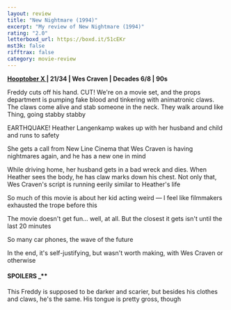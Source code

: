 ```yaml
---
layout: review
title: "New Nightmare (1994)"
excerpt: "My review of New Nightmare (1994)"
rating: "2.0"
letterboxd_url: https://boxd.it/51cEKr
mst3k: false
rifftrax: false
category: movie-review
---
```


<b><a href="https://boxd.it/pmi12" title="Hooptober X ">Hooptober X </a>| 21/34 | Wes Craven | Decades 6/8 | 90s</b>

Freddy cuts off his hand. CUT! We're on a movie set, and the props department is pumping fake blood and tinkering with animatronic claws. The claws come alive and stab someone in the neck. They walk around like Thing, going stabby stabby

EARTHQUAKE! Heather Langenkamp wakes up with her husband and child and runs to safety

She gets a call from New Line Cinema that Wes Craven is having nightmares again, and he has a new one in mind

While driving home, her husband gets in a bad wreck and dies. When Heather sees the body, he has claw marks down his chest. Not only that, Wes Craven's script is running eerily similar to Heather's life

So much of this movie is about her kid acting weird — I feel like filmmakers exhausted the trope before this

The movie doesn't get fun... well, at all. But the closest it gets isn't until the last 20 minutes

So many car phones, the wave of the future

In the end, it's self-justifying, but wasn't worth making, with Wes Craven or otherwise

#### SPOILERS \_\*\*</b>

This Freddy is supposed to be darker and scarier, but besides his clothes and claws, he's the same. His tongue is pretty gross, though
